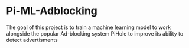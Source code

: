 # Pi-ML-Adblocking
The goal of this project is to train a machine learning model to work alongside the popular Ad-blocking system PiHole to improve its ability to detect advertisments
